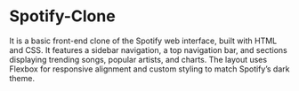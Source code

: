 # Spotify-Clone
It is a basic front-end clone of the Spotify web interface, built with HTML and CSS. It features a sidebar navigation, a top navigation bar, and sections displaying trending songs, popular artists, and charts. The layout uses Flexbox for responsive alignment and custom styling to match Spotify’s dark theme.
